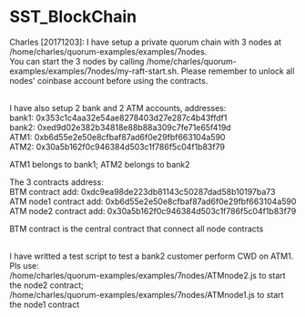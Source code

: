 # SST_BlockChain

Charles [20171203]: I have setup a private quorum chain with 3 nodes at /home/charles/quorum-examples/examples/7nodes. <br>
You can start the 3 nodes by calling /home/charles/quorum-examples/examples/7nodes/my-raft-start.sh. Please remember to unlock all nodes' coinbase account before using the contracts.
<br><br>

I have also setup 2 bank and 2 ATM accounts, addresses:<br>
bank1: 0x353c1c4aa32e54ae8278403d27e287c4b43ffdf1 <br>
bank2: 0xed9d02e382b34818e88b88a309c7fe71e65f419d <br>
ATM1: 0xb6d55e2e50e8cfbaf87ad6f0e29fbf663104a590 <br>
ATM2: 0x30a5b162f0c946384d503c1f786f5c04f1b83f79 <br>

ATM1 belongs to bank1; ATM2 belongs to bank2<br>

The 3 contracts address: <br>
BTM contract add: 0xdc9ea98de223db81143c50287dad58b10197ba73 <br>
ATM node1 contract add: 0xb6d55e2e50e8cfbaf87ad6f0e29fbf663104a590 <br>
ATM node2 contract add: 0x30a5b162f0c946384d503c1f786f5c04f1b83f79 <br>

BTM contract is the central contract that connect all node contracts<br><br>

I have writted a test script to test a bank2 customer perform CWD on ATM1. Pls use:<br>
/home/charles/quorum-examples/examples/7nodes/ATMnode2.js to start the node2 contract;<br>
/home/charles/quorum-examples/examples/7nodes/ATMnode1.js to start the node1 contract<br>



